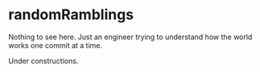 # randomRamblings

Nothing to see here. Just an engineer trying to understand how the world works one commit at a time.

Under constructions.

